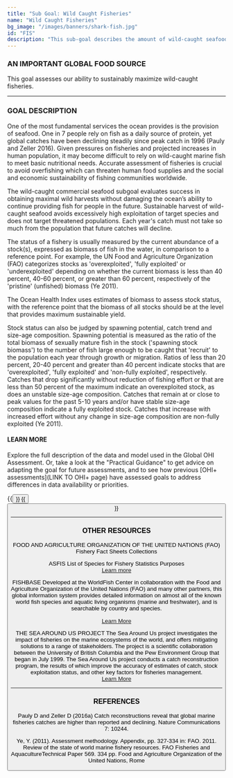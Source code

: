 ```yaml
---
title: "Sub Goal: Wild Caught Fisheries"
name: "Wild Caught Fisheries"
bg_image: "/images/banners/shark-fish.jpg"
id: "FIS"
description: "This sub-goal describes the amount of wild-caught seafood harvested and its sustainability for human consumption. "
---
```


### AN IMPORTANT GLOBAL FOOD SOURCE
This goal assesses our ability to sustainably maximize wild-caught fisheries.


----

### GOAL DESCRIPTION
One of the most fundamental services the ocean provides is the provision of seafood. One in 7 people rely on fish as a daily source of protein, yet global catches have been declining steadily since peak catch in 1996 (Pauly and Zeller 2016). Given pressures on fisheries and projected increases in human population, it may become difficult to rely on wild-caught marine fish to meet basic nutritional needs. Accurate assessment of fisheries is crucial to avoid overfishing which can threaten human food supplies and the social and economic sustainability of fishing communities worldwide. 


The wild-caught commercial seafood subgoal evaluates success in obtaining maximal wild harvests without damaging the ocean’s ability to continue providing fish for people in the future. Sustainable harvest of wild-caught seafood avoids excessively high exploitation of target species and does not target threatened populations. Each year's catch must not take so much from the population that future catches will decline.

The status of a fishery is usually measured by the current abundance of a stock(s), expressed as biomass of fish in the water, in comparison to a reference point.  For example, the UN Food and Agriculture Organization (FAO) categorizes stocks as 'overexploited', 'fully exploited' or 'underexploited' depending on whether the current biomass is less than 40 percent, 40-60 percent, or greater than 60 percent, respectively of the 'pristine' (unfished) biomass (Ye 2011). 

The Ocean Health Index uses estimates of biomass to assess stock status, with the reference point that the biomass of all stocks should be at the level that provides maximum sustainable yield. 

Stock status can also be judged by spawning potential, catch trend and size-age composition. Spawning potential is measured as the ratio of the total biomass of sexually mature fish in the stock  ('spawning stock biomass') to the number of fish large enough to be caught that 'recruit' to the population each year through growth or migration. Ratios of less than 20 percent, 20-40 percent and greater than 40 percent indicate stocks that are 'overexploited', 'fully exploited' and 'non-fully exploited', respectively. Catches that drop significantly without reduction of fishing effort or that are less than 50 percent of the maximum indicate an overexploited stock, as does an unstable size-age composition. Catches that remain at or close to peak values for the past 5-10 years and/or have stable size-age composition indicate a fully exploited stock. Catches that  increase with increased effort without any change in size-age composition are non-fully exploited (Ye 2011). 


#### LEARN MORE
Explore the full description of the data and model used in the Global OHI Assessment. Or, take a look at the "Practical Guidance" to get advice on adapting the goal for future assessments, and to see how previous [OHI+ assessments](LINK TO OHI+ page) have assessed goals to address differences in data availability or priorities.


{{<button text="OHI Model" link="https://ohi-science.org/ohiprep_v2020/globalprep/methods_doc/v2020/Supplement.html#661_fisheries_(subgoal_of_food_provision)" icon="/images/misc/microscope-icon.svg" >}}
{{<button text="Practical Guidance" link="/guidance/wild-caught-fisheries" icon="/images/misc/directions-icon.svg" >}}

----

### OTHER RESOURCES
FOOD AND AGRICULTURE ORGANIZATION OF THE UNITED NATIONS (FAO)
Fishery Fact Sheets Collections 

ASFIS List of Species for Fishery Statistics Purposes     
[Learn more](http://www.fao.org/fishery/collection/asfis/en)

FISHBASE
Developed at the WorldFish Center in collaboration with the Food and Agriculture Organization of the United Nations (FAO) and many other partners, this global information system provides detailed information on almost all of the known world fish species and aquatic living organisms (marine and freshwater), and is searchable by country and species.  

[Learn More](https://www.fishbase.in/home.htm) 

THE SEA AROUND US PROJECT 
The Sea Around Us project investigates the impact of fisheries on the marine ecosystems of the world, and offers mitigating solutions to a range of stakeholders. The project is a scientific collaboration between the University of British Columbia and the Pew Environment Group that began in July 1999. The Sea Around Us  project conducts a catch reconstruction program, the results of which improve the accuracy of estimates of catch, stock exploitation status, and other key factors for fisheries management.  
[Learn More](http://www.seaaroundus.org/articles/)

----

### REFERENCES
Pauly D and Zeller D (2016a) Catch reconstructions reveal that global marine fisheries catches are higher than reported and declining. Nature Communications 7: 10244.

Ye, Y. (2011). Assessment methodology. Appendix, pp. 327-334 in: FAO. 2011. Review of the state of world marine fishery resources. FAO Fisheries and AquacultureTechnical Paper 569. 334 pp. Food and Agriculture Organization of the United Nations, Rome   